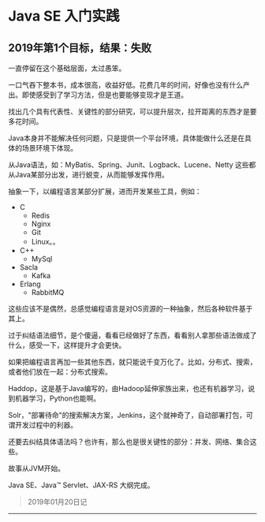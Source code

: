 #   Java SE 入门实践

##  2019年第1个目标，结果：失败

一直停留在这个基础层面，太过愚笨。

一口气吞下整本书，成本很高，收益好低。花费几年的时间，好像也没有什么产出。即使感受到了学习方法，但是也要能够变现才是王道。

找出几个具有代表性、关键性的部分研究，可以提升层次，拉开距离的东西才是要多花时间。

Java本身并不能解决任何问题，只是提供一个平台环境，具体能做什么还是在具体的场景环境下体现。

从Java语法，如：MyBatis、Spring、Junit、Logback、Lucene、Netty 这些都从Java某部分出发，进行蜕变，从而能够发挥作用。

抽象一下，以编程语言某部分扩展，进而开发某些工具，例如：
-   C
    -   Redis
    -   Nginx
    -   Git
    -   Linux。。
-   C++
    -   MySql
-   Sacla
    -   Kafka
-   Erlang
    -   RabbitMQ

这些应该不是偶然，总感觉编程语言是对OS资源的一种抽象，然后各种软件基于其上。

过于纠结语法细节，是个傻逼，看看已经做好了东西，看看别人拿那些语法做成了什么，感受一下，这样提升才会更快。

如果把编程语言再加一些其他东西，就只能说千变万化了。比如，分布式、搜索，或者他们放在一起：分布式搜索。

Haddop，这是基于Java编写的，由Hadoop延伸家族出来，也还有机器学习，说到机器学习，Python也能啊。

Solr，"部署待命"的搜索解决方案，Jenkins，这个就神奇了，自动部署打包，可谓开发过程中的利器。

还要去纠结具体语法吗？也许有，那么也是很关键性的部分：并发、网络、集合这些。

故事从JVM开始。

Java SE、Java™ Servlet、JAX-RS 大纲完成。

>   2019年01月20日记

----
